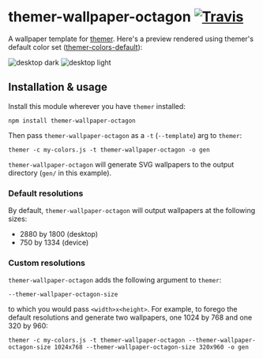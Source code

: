 # themer-wallpaper-octagon [![Travis](https://img.shields.io/travis/mjswensen/themer-wallpaper-octagon.svg)](https://travis-ci.org/mjswensen/themer-wallpaper-octagon)

A wallpaper template for [themer](https://github.com/mjswensen/themer). Here's a preview rendered using themer's default color set ([themer-colors-default](https://github.com/mjswensen/themer/tree/master/packages/themer-colors-default)):

![desktop dark](https://cdn.rawgit.com/mjswensen/themer-wallpaper-octagon/05bea43827b8b5c66fc5a2fa3a57dd998354764d/assets/desktop-dark.svg)
![desktop light](https://cdn.rawgit.com/mjswensen/themer-wallpaper-octagon/05bea43827b8b5c66fc5a2fa3a57dd998354764d/assets/desktop-light.svg)

## Installation & usage

Install this module wherever you have `themer` installed:

    npm install themer-wallpaper-octagon

Then pass `themer-wallpaper-octagon` as a `-t` (`--template`) arg to `themer`:

    themer -c my-colors.js -t themer-wallpaper-octagon -o gen

`themer-wallpaper-octagon` will generate SVG wallpapers to the output directory (`gen/` in this example).

### Default resolutions

By default, `themer-wallpaper-octagon` will output wallpapers at the following sizes:

* 2880 by 1800 (desktop)
* 750 by 1334 (device)

### Custom resolutions

`themer-wallpaper-octagon` adds the following argument to `themer`:

    --themer-wallpaper-octagon-size

to which you would pass `<width>x<height>`. For example, to forego the default resolutions and generate two wallpapers, one 1024 by 768 and one 320 by 960:

    themer -c my-colors.js -t themer-wallpaper-octagon --themer-wallpaper-octagon-size 1024x768 --themer-wallpaper-octagon-size 320x960 -o gen
